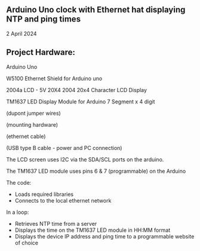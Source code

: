 Arduino Uno clock with Ethernet hat displaying NTP and ping times
-----------------------------------------------------------------

2 April 2024

Project Hardware:
-----------------

Arduino Uno 

W5100 Ethernet Shield for Arduino uno

2004a LCD - 5V 20X4 2004 20x4 Character LCD Display

TM1637 LED Display Module for Arduino 7 Segment x 4 digit

(dupont jumper wires)

(mounting hardware) 

(ethernet cable) 

(USB type B cable - power and PC connection) 

The LCD screen uses I2C via the SDA/SCL ports on the arduino.

The TM1637 LED module uses pins 6 & 7 (programmable) on the Arduino 

The code:
* Loads required libraries 
* Connects to the local ethernet network

In a loop:
* Retrieves NTP time from a server
* Displays the time on the TM1637 LED module in HH:MM format
* Displays the device IP address and ping time to a programmable website of choice

